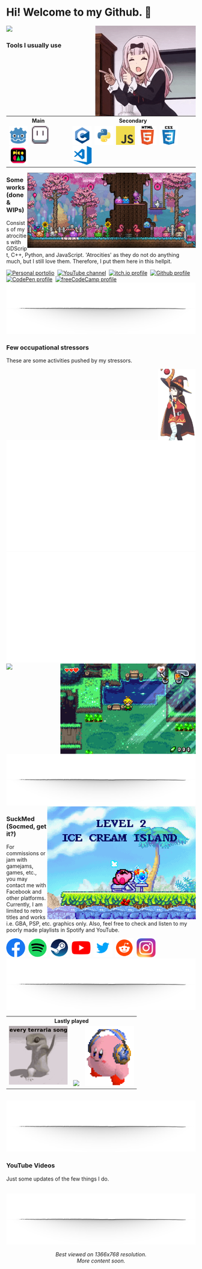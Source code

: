 <h1>Hi! Welcome to my Github. 👋</h1>

<img src="src\images\gifs\chika.gif" align="right" height="240px"><img src="https://readme-typing-svg.herokuapp.com?font=Courier&size=20&duration=2000&multiline=true&width=490&height=80&lines=var+name+%3A%3D+%22DeanAbad%22;var+langs+%3A%3D+%5B+%22C%2B%2B%22+%2C+%22Python%22%5D;var+scripts+%3A%3D+%5B%22GDScript%22%2C+%22JavaScript%22%5D;%C2%A0">

<h3>Tools I usually use</h3>
<table>
    <tr>
        <th>Main</th><th>Secondary</th>
    </tr>
    <tr>
        <td>
            <a href="https://godotengine.org" target="_blank"><img src="src\images\icons\tools\godot.png" alt="Godot Engine" title="Godot Engine" width="50px"></a>&nbsp;&nbsp;<a href="https://www.aseprite.org/" target="_blank"><img src="src\images\icons\tools\aseprite.png" alt="Aseprite" title="Aseprite" width="50px"></a>&nbsp;&nbsp;<a href="https://johanpeitz.itch.io/picocad" target="_blank"><img src="src\images\icons\tools\picocad.png" alt="picoCAD" title="picoCAD" width="50px"></a>
        </td>
        <td>
            <a href="https://isocpp.org" target="_blank"><img alt="C++" title="C++" width="50px" src="src\images\icons\tools\cpp.png"></a>&nbsp;&nbsp;<a href="https://www.python.org" target="_blank"><img alt="Python" title="Python" width="50px" src="src\images\icons\tools\python.png"></a>&nbsp;&nbsp;<a href="https://www.javascript.com/learn/strings" target="_blank"><img alt="JavaScript" title="JavaScript" width="50px" src="src\images\icons\tools\javascript.png"></a>&nbsp;&nbsp;<a href="https://html.spec.whatwg.org/multipage/" target="_blank"><img alt="HTML" title="HTML" width="50px" src="src\images\icons\tools\html.png"></a>&nbsp;&nbsp;<a href="https://www.w3.org/Style/CSS/Overview.en.html" target="_blank"><img alt="CSS" title="CSS" width="50px" src="src\images\icons\tools\css.png"></a>&nbsp;&nbsp;<a href="https://code.visualstudio.com" target="_blank"><img alt="Visual Studio Code" title="Visual Studio Code" width="50px" src="src\images\icons\tools\vsc.png"></a>
        </td>
    </tr>
</table>

<img src="src\images\gifs\terraria.gif" align="right" height="200px"><h3>Some works (done & WIPs)</h3>
<p>Consists of my atrocities with GDScript, C++, Python, and JavaScript.
'Atrocities' as they do not do anything much, but I still love them.
Therefore, I put them here in this hellpit.</p>

<a href="https://deanabad.github.io/Personal_Portfolio/" target="_blank"><img src="https://img.shields.io/badge/website-5094f0?style=for-the-badge&logo=About.me&logoColor=white" alt="Personal portolio" title="Personal portolio"></a>&nbsp;&nbsp;<a href="https://www.youtube.com/channel/UCIbFglT-SmEPmeGTXxUipZA" target="_blank"><img src="https://img.shields.io/badge/YouTube-5094f0?style=for-the-badge&logo=youtube&logoColor=white" alt="YouTube channel" title="YouTube channel"></a>&nbsp;&nbsp;<a href="https://deanabad.itch.io" target="_blank"><img src="https://img.shields.io/badge/Itch.io-5094f0?style=for-the-badge&logo=itchdotio&logoColor=white" alt="itch.io profile" title="itch.io profile"></a>&nbsp;&nbsp;<a href="https://github.com/DeanAbad" target="_blank"><img src="https://img.shields.io/badge/GitHub-f34b7d?style=for-the-badge&logo=github&logoColor=white" alt="Github profile" title="Github profile"></a>&nbsp;&nbsp;<a href="https://codepen.io/DeanAbad" target="_blank"><img src="https://img.shields.io/badge/Codepen-f34b7d?style=for-the-badge&logo=codepen&logoColor=white" alt="CodePen profile" title="CodePen profile"></a>&nbsp;&nbsp;<a href="https://www.freecodecamp.org/deanabad" target="_blank"><img src="https://img.shields.io/badge/Freecodecamp-f34b7d.svg?&style=for-the-badge&logo=freecodecamp&logoColor=white" alt="freeCodeCamp profile" title="freeCodeCamp profile"></a>
<br>
<img src="src\images\misc\steam_div.png">
</br>
<h3>Few occupational stressors</h3>
<p>These are some activities pushed by my stressors.</p>
<img src="src\images\gifs\megumin.gif" align="right" height="190px"><a title="Visit my Github repositories" href="https://github.com/DeanAbad?tab=repositories" target="_blank"><img src="https://raw.githubusercontent.com/DeanAbad/GithubStats/master/generated/overview.svg"></a><a title="Visit my Github repositories" href="https://github.com/DeanAbad?tab=repositories" target="_blank"><img src="https://raw.githubusercontent.com/DeanAbad/GithubStats/master/generated/languages.svg"></a><br>
<img src="src\images\gifs\zelda_minish_cap.gif" align="right" height="240px"><a title="Visit my Github repositories" href="https://github.com/DeanAbad?tab=repositories" target="_blank"><img src="https://github-profile-trophy.vercel.app/?username=DeanAbad&no-frame=true&row=2&column=4"></a>
<br>
<img src="src\images\misc\steam_div.png">
</br>
<img src="src\images\gifs\kirby_nightmare_in_dreamland.gif" align="right" height="300px"><h3>SuckMed (Socmed, get it?)</h3>
<p>For commissions or jam with gamejams, games, etc., you may contact me with Facebook and other platforms.
Currently, I am limited to retro titles and works i.e. GBA, PSP, etc. graphics only.
Also, feel free to check and listen to my poorly made playlists in Spotify and YouTube.</p>

<a href="https://www.facebook.com/deanharoldpabad" target="_blank"><img src="src\images\icons\socials\facebook.png" height="50px"></a>&nbsp;&nbsp;<a href="https://open.spotify.com/user/31okxaqyjgfwqsgnlggepdkaanju/playlists" target="_blank"><img src="src\images\icons\socials\spotify.png" height="50px"></a>&nbsp;&nbsp;<a href="https://steamcommunity.com/id/DeanAbad/" target="_blank"><img src="src\images\icons\socials\steam.png" height="50px"></a>&nbsp;&nbsp;<a href="https://www.youtube.com/channel/UCIbFglT-SmEPmeGTXxUipZA/playlists" target="_blank"><img src="src\images\icons\socials\youtube.png" height="50px"></a>&nbsp;&nbsp;<a href="https://twitter.com/deanharoldpabad" target="_blank"><img src="src\images\icons\socials\twitter.png" height="50px"></a>&nbsp;&nbsp;<a href="https://www.reddit.com/user/DeanAbad" target="_blank"><img src="src\images\icons\socials\reddit.png" height="50px"></a>&nbsp;&nbsp;<a href="https://www.instagram.com/deanharoldpabad/" target="_blank"><img src="src\images\icons\socials\instagram.png" height="50px"></a>
<br>
<img src="src\images\misc\steam_div.png">
</br>
<table align="center">
    <tr>
        <th>Lastly played</th>
    </tr>
    <tr>
        <td>
            <img src="src\images\gifs\terraria_music_meme.gif" align="left" height="156px">&nbsp;&nbsp;&nbsp;&nbsp;<a href="https://open.spotify.com/user/31okxaqyjgfwqsgnlggepdkaanju" target="_blank"><img src="https://github-readme-spotify-ebon.vercel.app/api/spotify" height="160px"></a>&nbsp;&nbsp;&nbsp;&nbsp;<img src="src\images\gifs\kirby_2_music.gif" height="160px">
        </td>
    </tr>
</table>
<br>
<img src="src\images\misc\steam_div.png">
</br>
<h3>YouTube Videos</h3>
<p>Just some updates of the few things I do.</p>
<!-- YOUTUBE:START -->
<!-- YOUTUBE:END -->
<br>
<img src="src\images\misc\steam_div.png">
</br>
<p align="center"><i>Best viewed on 1366x768 resolution.<br>More content soon.</i><p>
